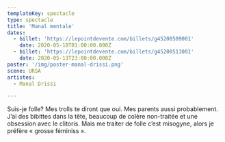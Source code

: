 ```yaml
---
templateKey: spectacle
type: spectacle
title: 'Manal mentale'
dates: 
  - billet: 'https://lepointdevente.com/billets/g45200509001'
    date: 2020-05-10T01:00:00.000Z
  - billet: 'https://lepointdevente.com/billets/g45200513001'
    date: 2020-05-13T23:00:00.000Z
poster: '/img/poster-manal-drissi.png'
scene: URSA
artistes:
  - Manal Drissi

---
```

Suis-je folle? Mes trolls te diront que oui. Mes parents aussi probablement. J’ai des bibittes dans la tête, beaucoup de colère non-traitée et une obsession avec le clitoris. Mais me traiter de folle c’est misogyne, alors je préfère « grosse féminiss ».
